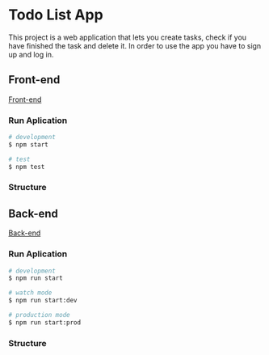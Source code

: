 # Todo List App

This project is a web application that lets you create tasks, check if you have finished the task and delete it. In order to use the app you have to sign up and log in.

## Front-end

[Front-end](https://frontend-todo-list-app.herokuapp.com/)

### Run Aplication

```bash
# development
$ npm start

# test
$ npm test
```

### Structure

## Back-end

[Back-end](https://backend-todo-list-app.herokuapp.com/)

### Run Aplication

```bash
# development
$ npm run start

# watch mode
$ npm run start:dev

# production mode
$ npm run start:prod
```

### Structure
